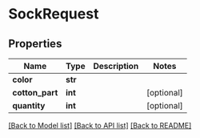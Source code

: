 # SockRequest

## Properties
Name | Type | Description | Notes
------------ | ------------- | ------------- | -------------
**color** | **str** |  | 
**cotton_part** | **int** |  | [optional] 
**quantity** | **int** |  | [optional] 

[[Back to Model list]](../README.md#documentation-for-models) [[Back to API list]](../README.md#documentation-for-api-endpoints) [[Back to README]](../README.md)

